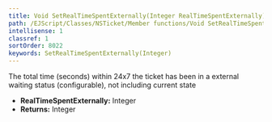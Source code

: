 ```yaml
---
title: Void SetRealTimeSpentExternally(Integer RealTimeSpentExternally)
path: /EJScript/Classes/NSTicket/Member functions/Void SetRealTimeSpentExternally(Integer p_0)
intellisense: 1
classref: 1
sortOrder: 8022
keywords: SetRealTimeSpentExternally(Integer)
---
```



The total time (seconds) within 24x7 the ticket has been in a external waiting status (configurable), not including current state



* **RealTimeSpentExternally:** Integer
* **Returns:** Integer


